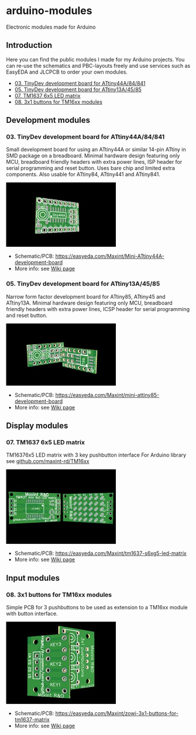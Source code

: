 # arduino-modules
Electronic modules made for Arduino

## Introduction
Here you can find the public modules I made for my Arduino projects. You can re-use the schematics and PBC-layouts freely and use services such as EasyEDA and JLCPCB to order your own modules.

- [03. TinyDev development board for ATtiny44A/84/841](#03-tinydev-development-board-for-attiny44a84841)
- [05. TinyDev development board for ATtiny13A/45/85](#05-tinydev-development-board-for-attiny13a4585)
- [07. TM1637 6x5 LED matrix](#07-tm1637-6x5-led-matrix)
- [08. 3x1 buttons for TM16xx modules](#08-3x1-buttons-for-tm16xx-modules)

## Development modules

### 03. TinyDev development board for ATtiny44A/84/841
Small development board for using an ATtiny44A or similar 14-pin ATtiny in SMD package on a breadboard. Minimal hardware design featuring only MCU, breadboard friendly headers with extra power lines, ISP header for serial programming and reset button. Uses bare chip and limited extra components. Also usable for ATtiny84, ATtiny441 and ATtiny841.

![image](https://github.com/maxint-rd/arduino-modules/blob/master/03_TinyDev_ATtinyX4/render_tn.jpg)

- Schematic/PCB: https://easyeda.com/Maxint/Mini-ATtiny44A-development-board
- More info: see [Wiki page](https://github.com/maxint-rd/arduino-modules/wiki/03-TinyDev-ATtinyX4)

### 05. TinyDev development board for ATtiny13A/45/85
Narrow form factor development board for ATtiny85, ATtiny45 and ATtiny13A. Minimal hardware design featuring only MCU, breadboard friendly headers with extra power lines, ICSP header for serial programming and reset button.

![image](https://github.com/maxint-rd/arduino-modules/blob/master/05_TinyDev_ATtinyX5/render_tn.jpg)

- Schematic/PCB: https://easyeda.com/Maxint/mini-attiny85-development-board
- More info: see [Wiki page](https://github.com/maxint-rd/arduino-modules/wiki/05-TinyDev-ATtinyX5)

## Display modules

### 07. TM1637 6x5 LED matrix
TM16376x5 LED matrix with 3 key pushbutton interface For Arduino library see [github.com/maxint-rd/TM16xx](https://github.com/maxint-rd/TM16xx)

![image](https://github.com/maxint-rd/arduino-modules/blob/master/07_TM1637_6x5_LED_matrix/render_tn.jpg)

- Schematic/PCB: https://easyeda.com/Maxint/tm1637-s6xg5-led-matrix
- More info: see [Wiki page](https://github.com/maxint-rd/arduino-modules/wiki/07-TM1637-6x5-LED-matrix)

## Input modules

### 08. 3x1 buttons for TM16xx modules
Simple PCB for 3 pushbuttons to be used as extension to a TM16xx module with button interface.

![image](https://github.com/maxint-rd/arduino-modules/blob/master/08_3x1_buttons_for_TM16xx/render_tn.jpg)

- Schematic/PCB: https://easyeda.com/Maxint/zowi-3x1-buttons-for-tm1637-matrix
- More info: see [Wiki page](https://github.com/maxint-rd/arduino-modules/wiki/08-3x1-buttons-for-TM16xx)
